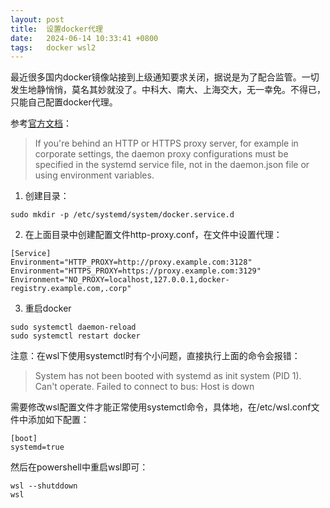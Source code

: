 ```yaml
---
layout: post
title:  设置docker代理
date:   2024-06-14 10:33:41 +0800
tags:   docker wsl2
---
```


最近很多国内docker镜像站接到上级通知要求关闭，据说是为了配合监管。一切发生地静悄悄，莫名其妙就没了。中科大、南大、上海交大，无一幸免。不得已，只能自己配置docker代理。

参考[官方文档](https://docs.docker.com/config/daemon/systemd/)：

> If you're behind an HTTP or HTTPS proxy server, for example in corporate settings, the daemon proxy configurations must be specified in the systemd service file, not in the daemon.json file or using environment variables.

1. 创建目录：
```
sudo mkdir -p /etc/systemd/system/docker.service.d
```
2. 在上面目录中创建配置文件http-proxy.conf，在文件中设置代理：
```
[Service]
Environment="HTTP_PROXY=http://proxy.example.com:3128"
Environment="HTTPS_PROXY=https://proxy.example.com:3129"
Environment="NO_PROXY=localhost,127.0.0.1,docker-registry.example.com,.corp"
```
3. 重启docker
```
sudo systemctl daemon-reload
sudo systemctl restart docker
```

注意：在wsl下使用systemctl时有个小问题，直接执行上面的命令会报错：

> System has not been booted with systemd as init system (PID 1). Can't operate. Failed to connect to bus: Host is down

需要修改wsl配置文件才能正常使用systemctl命令，具体地，在/etc/wsl.conf文件中添加如下配置：

```
[boot]
systemd=true
```

然后在powershell中重启wsl即可：

```
wsl --shutddown
wsl
```


